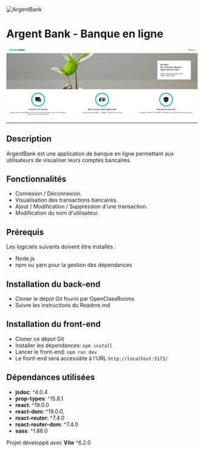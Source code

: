 ![ArgentBank](/src/assets/images/logo_argentbank.png)

# Argent Bank - Banque en ligne

![argenbank landing page](image.png)

---

## Description

ArgentBank est une application de banque en ligne permettant aux utilisateurs de visualiser leurs comptes bancaires.

## Fonctionnalités

- Connexion / Déconnexion.
- Visualisation des transactions bancaires.
- Ajout / Modification / Suppression d'une transaction.
- Modification du nom d'utilisateur.

## Prérequis

Les logiciels suivants doivent être installés :

- Node.js
- npm ou yarn pour la gestion des dépendances

## Installation du back-end

- Cloner le dépot Git fourni par OpenClassRooms
- Suivre les instructions du Readme.md

## Installation du front-end

- Cloner ce dépot Git
- Installer les dépendances: `npm install`
- Lancer le front-end: `npm run dev`
- Le front-end sera accessible à l'URL `http://localhost:5173/`

## Dépendances utilisées

- **jsdoc**: ^4.0.4
- **prop-types**: ^15.8.1
- **react**: ^19.0.0
- **react-dom**: ^19.0.0,
- **react-router**: ^7.4.0
- **react-router-dom**: ^7.4.0
- **sass**: ^1.86.0

Projet développé avec **Vite** ^6.2.0
